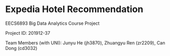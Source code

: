 # Expedia Hotel Recommendation
EECS6893 Big Data Analytics Course Project

Project ID: 201912-37

Team Members (with UNI): Junyu He (jh3870), Zhuangyu Ren (zr2209), Can Dong (cd3032)
